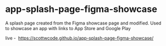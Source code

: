 # app-splash-page-figma-showcase
A splash page created from the Figma showcase page and modified. Used to showcase an app with links to App Store and Google Play

live -  https://scottwcode.github.io/app-splash-page-figma-showcase/

